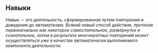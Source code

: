 Навыки
------

_Навык -- это деятельность, сформированная путем повторения и доведения до автоматизма. Всякий новый способ действия, протекая первоначально как некоторое самостоятельное, развёрнутое и сознательное, затем в результате многократных повторений может осуществляться уже в качестве автоматически выполняемого компонента деятельности._
